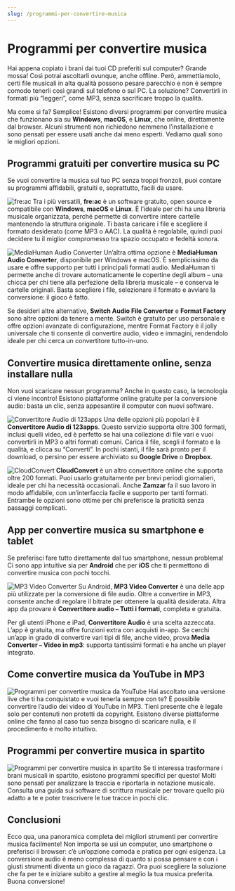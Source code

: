 ```yaml
---
slug: /programmi-per-convertire-musica
---
```



# Programmi per convertire musica

Hai appena copiato i brani dai tuoi CD preferiti sul computer? Grande mossa! Così potrai ascoltarli ovunque, anche offline. Però, ammettiamolo, certi file musicali in alta qualità possono pesare parecchio e non è sempre comodo tenerli così grandi sul telefono o sul PC. La soluzione? Convertirli in formati più “leggeri”, come MP3, senza sacrificare troppo la qualità. 

Ma come si fa? Semplice! Esistono diversi programmi per convertire musica che funzionano sia su **Windows**, **macOS**, e **Linux**, che online, direttamente dal browser. Alcuni strumenti non richiedono nemmeno l’installazione e sono pensati per essere usati anche dai meno esperti. Vediamo quali sono le migliori opzioni.

## Programmi gratuiti per convertire musica su PC

Se vuoi convertire la musica sul tuo PC senza troppi fronzoli, puoi contare su programmi affidabili, gratuiti e, soprattutto, facili da usare.

![fre:ac](/guide-img/output/52d01e3d.jpg)
Tra i più versatili, **fre:ac** è un software gratuito, open source e compatibile con **Windows**, **macOS** e **Linux**. È l’ideale per chi ha una libreria musicale organizzata, perché permette di convertire intere cartelle mantenendo la struttura originale. Ti basta caricare i file e scegliere il formato desiderato (come MP3 o AAC). La qualità è regolabile, quindi puoi decidere tu il miglior compromesso tra spazio occupato e fedeltà sonora.

![MediaHuman Audio Converter](/guide-img/output/6109756e.jpg)
Un’altra ottima opzione è **MediaHuman Audio Converter**, disponibile per Windows e macOS. È semplicissimo da usare e offre supporto per tutti i principali formati audio. MediaHuman ti permette anche di trovare automaticamente le copertine degli album – una chicca per chi tiene alla perfezione della libreria musicale – e conserva le cartelle originali. Basta scegliere i file, selezionare il formato e avviare la conversione: il gioco è fatto.

Se desideri altre alternative, **Switch Audio File Converter** e **Format Factory** sono altre opzioni da tenere a mente. Switch è gratuito per uso personale e offre opzioni avanzate di configurazione, mentre Format Factory è il jolly universale che ti consente di convertire audio, video e immagini, rendendolo ideale per chi cerca un convertitore tutto-in-uno.

## Convertire musica direttamente online, senza installare nulla

Non vuoi scaricare nessun programma? Anche in questo caso, la tecnologia ci viene incontro! Esistono piattaforme online gratuite per la conversione audio: basta un clic, senza appesantire il computer con nuovi software.

![Convertitore Audio di 123apps](/guide-img/output/84de1035.jpg)
Una delle opzioni più popolari è il **Convertitore Audio di 123apps**. Questo servizio supporta oltre 300 formati, inclusi quelli video, ed è perfetto se hai una collezione di file vari e vuoi convertirli in MP3 o altri formati comuni. Carica il file, scegli il formato e la qualità, e clicca su “Converti”. In pochi istanti, il file sarà pronto per il download, o persino per essere archiviato su **Google Drive** o **Dropbox**.

![CloudConvert](/guide-img/output/bd07e999.jpg)
**CloudConvert** è un altro convertitore online che supporta oltre 200 formati. Puoi usarlo gratuitamente per brevi periodi giornalieri, ideale per chi ha necessità occasionali. Anche **Zamzar** fa il suo lavoro in modo affidabile, con un’interfaccia facile e supporto per tanti formati. Entrambe le opzioni sono ottime per chi preferisce la praticità senza passaggi complicati.

## App per convertire musica su smartphone e tablet

Se preferisci fare tutto direttamente dal tuo smartphone, nessun problema! Ci sono app intuitive sia per **Android** che per **iOS** che ti permettono di convertire musica con pochi tocchi.

![MP3 Video Converter](/guide-img/output/dasuhagGGG9.jpg)
Su Android, **MP3 Video Converter** è una delle app più utilizzate per la conversione di file audio. Oltre a convertire in MP3, consente anche di regolare il bitrate per ottenere la qualità desiderata. Altra app da provare è **Convertitore audio – Tutti i formati**, completa e gratuita.

Per gli utenti iPhone e iPad, **Convertitore Audio** è una scelta azzeccata. L’app è gratuita, ma offre funzioni extra con acquisti in-app. Se cerchi un’app in grado di convertire vari tipi di file, anche video, prova **Media Converter – Video in mp3**: supporta tantissimi formati e ha anche un player integrato.

## Come convertire musica da YouTube in MP3

![Programmi per convertire musica da YouTube](/guide-img/output/youtube.jpg)
Hai ascoltato una versione live che ti ha conquistato e vuoi tenerla sempre con te? È possibile convertire l’audio dei video di YouTube in MP3. Tieni presente che è legale solo per contenuti non protetti da copyright. Esistono diverse piattaforme online che fanno al caso tuo senza bisogno di scaricare nulla, e il procedimento è molto intuitivo.

## Programmi per convertire musica in spartito

![Programmi per convertire musica in spartito](/guide-img/output/daosidhajshhg1.jpg)
Se ti interessa trasformare i brani musicali in spartito, esistono programmi specifici per questo! Molti sono pensati per analizzare la traccia e riportarla in notazione musicale. Consulta una guida sui software di scrittura musicale per trovare quello più adatto a te e poter trascrivere le tue tracce in pochi clic.

## Conclusioni

Ecco qua, una panoramica completa dei migliori strumenti per convertire musica facilmente! Non importa se usi un computer, uno smartphone o preferisci il browser: c’è un’opzione comoda e pratica per ogni esigenza. La conversione audio è meno complessa di quanto si possa pensare e con i giusti strumenti diventa un gioco da ragazzi. Ora puoi scegliere la soluzione che fa per te e iniziare subito a gestire al meglio la tua musica preferita. Buona conversione!